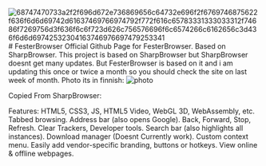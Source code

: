 ![68747470733a2f2f696d672e736869656c64732e696f2f6769746875622f636f6d6d69742d61637469766974792f772f616c65783331333033312f74686f7269756d3f636f6c6f723d626c756576696f6c6574266c6162656c3d436f6d6d69742532304163746976697479253341](https://github.com/Jimputinfn/FesterBrowser/assets/89787903/b8cc81cf-edd5-4418-ac4a-2731167b706c)# FesterBrowser
Official Github Page for FesterBrowser. Based on SharpBrowser.
This project is based on SharpBrowser but SharpBrowser doesnt get many updates. But FesterBrowser is based on it and i am updating this once or twice a month so you should check the site on last week of month.
Photo its in finnish:
![photo](https://github.com/Jimputinfn/FesterBrowser/assets/89787903/ac2d93a0-8527-4c49-a66f-738d5514dcca)



Copied From SharpBrowser:

Features: 
HTML5, CSS3, JS, HTML5 Video, WebGL 3D, WebAssembly, etc.
Tabbed browsing.
Address bar (also opens Google).
Back, Forward, Stop, Refresh.
Clear Trackers,
Developer tools.
Search bar (also highlights all instances).
Download manager (Doesnt Currently work).
Custom context menu.
Easily add vendor-specific branding, buttons or hotkeys.
View online & offline webpages.
